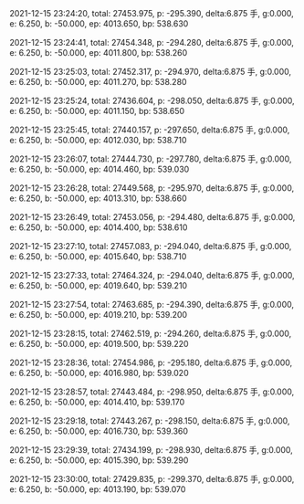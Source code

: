 2021-12-15 23:24:20, total: 27453.975, p: -295.390, delta:6.875 手, g:0.000, e: 6.250, b: -50.000, ep: 4013.650, bp: 538.630

2021-12-15 23:24:41, total: 27454.348, p: -294.280, delta:6.875 手, g:0.000, e: 6.250, b: -50.000, ep: 4011.800, bp: 538.260

2021-12-15 23:25:03, total: 27452.317, p: -294.970, delta:6.875 手, g:0.000, e: 6.250, b: -50.000, ep: 4011.270, bp: 538.280

2021-12-15 23:25:24, total: 27436.604, p: -298.050, delta:6.875 手, g:0.000, e: 6.250, b: -50.000, ep: 4011.150, bp: 538.650

2021-12-15 23:25:45, total: 27440.157, p: -297.650, delta:6.875 手, g:0.000, e: 6.250, b: -50.000, ep: 4012.030, bp: 538.710

2021-12-15 23:26:07, total: 27444.730, p: -297.780, delta:6.875 手, g:0.000, e: 6.250, b: -50.000, ep: 4014.460, bp: 539.030

2021-12-15 23:26:28, total: 27449.568, p: -295.970, delta:6.875 手, g:0.000, e: 6.250, b: -50.000, ep: 4013.310, bp: 538.660

2021-12-15 23:26:49, total: 27453.056, p: -294.480, delta:6.875 手, g:0.000, e: 6.250, b: -50.000, ep: 4014.400, bp: 538.610

2021-12-15 23:27:10, total: 27457.083, p: -294.040, delta:6.875 手, g:0.000, e: 6.250, b: -50.000, ep: 4015.640, bp: 538.710

2021-12-15 23:27:33, total: 27464.324, p: -294.040, delta:6.875 手, g:0.000, e: 6.250, b: -50.000, ep: 4019.640, bp: 539.210

2021-12-15 23:27:54, total: 27463.685, p: -294.390, delta:6.875 手, g:0.000, e: 6.250, b: -50.000, ep: 4019.210, bp: 539.200

2021-12-15 23:28:15, total: 27462.519, p: -294.260, delta:6.875 手, g:0.000, e: 6.250, b: -50.000, ep: 4019.500, bp: 539.220

2021-12-15 23:28:36, total: 27454.986, p: -295.180, delta:6.875 手, g:0.000, e: 6.250, b: -50.000, ep: 4016.980, bp: 539.020

2021-12-15 23:28:57, total: 27443.484, p: -298.950, delta:6.875 手, g:0.000, e: 6.250, b: -50.000, ep: 4014.410, bp: 539.170

2021-12-15 23:29:18, total: 27443.267, p: -298.150, delta:6.875 手, g:0.000, e: 6.250, b: -50.000, ep: 4016.730, bp: 539.360

2021-12-15 23:29:39, total: 27434.199, p: -298.930, delta:6.875 手, g:0.000, e: 6.250, b: -50.000, ep: 4015.390, bp: 539.290

2021-12-15 23:30:00, total: 27429.835, p: -299.370, delta:6.875 手, g:0.000, e: 6.250, b: -50.000, ep: 4013.190, bp: 539.070